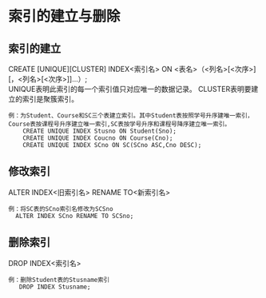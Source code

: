 # 索引的建立与删除
## 索引的建立
CREATE [UNIQUE][CLUSTER] INDEX<索引名>
ON <表名>（<列名>[<次序>][，<列名>[<次序>]]...）;  
UNIQUE表明此索引的每一个索引值只对应唯一的数据记录。
CLUSTER表明要建立的索引是聚簇索引。

    例：为Student、Course和SC三个表建立索引。其中Student表按照学号升序建唯一索引，Course表按课程号升序建立唯一索引,SC表按学号升序和课程号降序建立唯一索引。
        CREATE UNIQUE INDEX Stusno ON Student(Sno);
        CREATE UNIQUE INDEX Coucno ON Course(Cno);
        CREATE UNIQUE INDEX SCno ON SC(SCno ASC,Cno DESC);
## 修改索引
ALTER INDEX<旧索引名> RENAME TO<新索引名>

    例：将SC表的SCno索引名修改为SCSno
      ALTER INDEX SCno RENAME TO SCSno;

## 删除索引
DROP INDEX<索引名>

    例：删除Student表的Stusname索引
       DROP INDEX Stusname;
